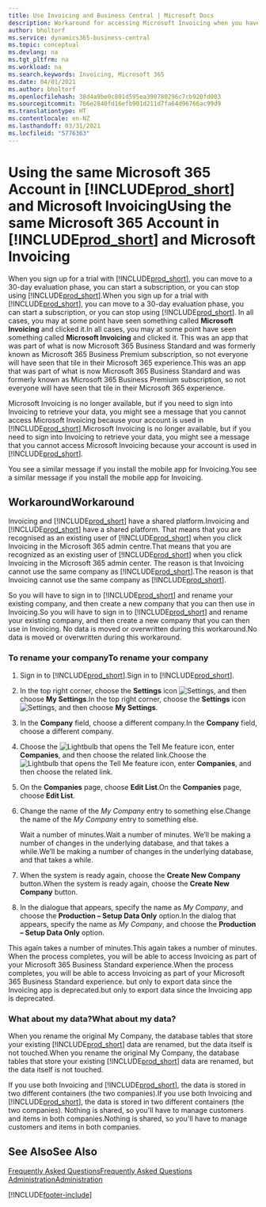 ```yaml
---
title: Use Invoicing and Business Central | Microsoft Docs
description: Workaround for accessing Microsoft Invoicing when you have signed up for Dynamics 365 Business Central.
author: bholtorf
ms.service: dynamics365-business-central
ms.topic: conceptual
ms.devlang: na
ms.tgt_pltfrm: na
ms.workload: na
ms.search.keywords: Invoicing, Microsoft 365
ms.date: 04/01/2021
ms.author: bholtorf
ms.openlocfilehash: 38d4a9be0c801d595ea390780296c7cb920fd003
ms.sourcegitcommit: 766e2840fd16efb901d211d7fa64d96766ac99d9
ms.translationtype: HT
ms.contentlocale: en-NZ
ms.lasthandoff: 03/31/2021
ms.locfileid: "5776363"
---
```

# <a name="using-the-same-microsoft-365-account-in-prod_short-and-microsoft-invoicing"></a><span data-ttu-id="44b51-103">Using the same Microsoft 365 Account in [!INCLUDE[prod_short](includes/prod_long.md)] and Microsoft Invoicing</span><span class="sxs-lookup"><span data-stu-id="44b51-103">Using the same Microsoft 365 Account in [!INCLUDE[prod_short](includes/prod_long.md)] and Microsoft Invoicing</span></span>
<span data-ttu-id="44b51-104">When you sign up for a trial with [!INCLUDE[prod_short](includes/prod_short.md)], you can move to a 30-day evaluation phase, you can start a subscription, or you can stop using [!INCLUDE[prod_short](includes/prod_short.md)].</span><span class="sxs-lookup"><span data-stu-id="44b51-104">When you sign up for a trial with [!INCLUDE[prod_short](includes/prod_short.md)], you can move to a 30-day evaluation phase, you can start a subscription, or you can stop using [!INCLUDE[prod_short](includes/prod_short.md)].</span></span> <span data-ttu-id="44b51-105">In all cases, you may at some point have seen something called **Microsoft Invoicing** and clicked it.</span><span class="sxs-lookup"><span data-stu-id="44b51-105">In all cases, you may at some point have seen something called **Microsoft Invoicing** and clicked it.</span></span> <span data-ttu-id="44b51-106">This was an app that was part of what is now Microsoft 365 Business Standard and was formerly known as Microsoft 365 Business Premium subscription, so not everyone will have seen that tile in their Microsoft 365 experience.</span><span class="sxs-lookup"><span data-stu-id="44b51-106">This was an app that was part of what is now Microsoft 365 Business Standard and was formerly known as Microsoft 365 Business Premium subscription, so not everyone will have seen that tile in their Microsoft 365 experience.</span></span>  

<span data-ttu-id="44b51-107">Microsoft Invoicing is no longer available, but if you need to sign into Invoicing to retrieve your data, you might see a message that you cannot access Microsoft Invoicing because your account is used in [!INCLUDE[prod_short](includes/prod_short.md)].</span><span class="sxs-lookup"><span data-stu-id="44b51-107">Microsoft Invoicing is no longer available, but if you need to sign into Invoicing to retrieve your data, you might see a message that you cannot access Microsoft Invoicing because your account is used in [!INCLUDE[prod_short](includes/prod_short.md)].</span></span>  

<span data-ttu-id="44b51-108">You see a similar message if you install the mobile app for Invoicing.</span><span class="sxs-lookup"><span data-stu-id="44b51-108">You see a similar message if you install the mobile app for Invoicing.</span></span>  

## <a name="workaround"></a><span data-ttu-id="44b51-109">Workaround</span><span class="sxs-lookup"><span data-stu-id="44b51-109">Workaround</span></span>
<span data-ttu-id="44b51-110">Invoicing and [!INCLUDE[prod_short](includes/prod_short.md)] have a shared platform.</span><span class="sxs-lookup"><span data-stu-id="44b51-110">Invoicing and [!INCLUDE[prod_short](includes/prod_short.md)] have a shared platform.</span></span> <span data-ttu-id="44b51-111">That means that you are recognised as an existing user of [!INCLUDE[prod_short](includes/prod_short.md)] when you click Invoicing in the Microsoft 365 admin centre.</span><span class="sxs-lookup"><span data-stu-id="44b51-111">That means that you are recognized as an existing user of [!INCLUDE[prod_short](includes/prod_short.md)] when you click Invoicing in the Microsoft 365 admin center.</span></span> <span data-ttu-id="44b51-112">The reason is that Invoicing cannot use the same company as [!INCLUDE[prod_short](includes/prod_short.md)].</span><span class="sxs-lookup"><span data-stu-id="44b51-112">The reason is that Invoicing cannot use the same company as [!INCLUDE[prod_short](includes/prod_short.md)].</span></span>  

<span data-ttu-id="44b51-113">So you will have to sign in to [!INCLUDE[prod_short](includes/prod_short.md)] and rename your existing company, and then create a new company that you can then use in Invoicing.</span><span class="sxs-lookup"><span data-stu-id="44b51-113">So you will have to sign in to [!INCLUDE[prod_short](includes/prod_short.md)] and rename your existing company, and then create a new company that you can then use in Invoicing.</span></span> <span data-ttu-id="44b51-114">No data is moved or overwritten during this workaround.</span><span class="sxs-lookup"><span data-stu-id="44b51-114">No data is moved or overwritten during this workaround.</span></span>

### <a name="to-rename-your-company"></a><span data-ttu-id="44b51-115">To rename your company</span><span class="sxs-lookup"><span data-stu-id="44b51-115">To rename your company</span></span>
1. <span data-ttu-id="44b51-116">Sign in to [!INCLUDE[prod_short](includes/prod_short.md)].</span><span class="sxs-lookup"><span data-stu-id="44b51-116">Sign in to [!INCLUDE[prod_short](includes/prod_short.md)].</span></span>
2. <span data-ttu-id="44b51-117">In the top right corner, choose the **Settings** icon ![Settings](media/ui-experience/settings_icon_small.png "Settings icon for role centre"), and then choose **My Settings**.</span><span class="sxs-lookup"><span data-stu-id="44b51-117">In the top right corner, choose the **Settings** icon ![Settings](media/ui-experience/settings_icon_small.png "Settings icon for role center"), and then choose **My Settings**.</span></span>
3. <span data-ttu-id="44b51-118">In the **Company** field, choose a different company.</span><span class="sxs-lookup"><span data-stu-id="44b51-118">In the **Company** field, choose a different company.</span></span>
4. <span data-ttu-id="44b51-119">Choose the ![Lightbulb that opens the Tell Me feature](media/ui-search/search_small.png "Tell me what you want to do") icon, enter **Companies**, and then choose the related link.</span><span class="sxs-lookup"><span data-stu-id="44b51-119">Choose the ![Lightbulb that opens the Tell Me feature](media/ui-search/search_small.png "Tell me what you want to do") icon, enter **Companies**, and then choose the related link.</span></span>  
5. <span data-ttu-id="44b51-120">On the **Companies** page, choose **Edit List**.</span><span class="sxs-lookup"><span data-stu-id="44b51-120">On the **Companies** page, choose **Edit List**.</span></span>  
6. <span data-ttu-id="44b51-121">Change the name of the *My Company* entry to something else.</span><span class="sxs-lookup"><span data-stu-id="44b51-121">Change the name of the *My Company* entry to something else.</span></span>  

    <span data-ttu-id="44b51-122">Wait a number of minutes.</span><span class="sxs-lookup"><span data-stu-id="44b51-122">Wait a number of minutes.</span></span> <span data-ttu-id="44b51-123">We’ll be making a number of changes in the underlying database, and that takes a while.</span><span class="sxs-lookup"><span data-stu-id="44b51-123">We’ll be making a number of changes in the underlying database, and that takes a while.</span></span>
7.  <span data-ttu-id="44b51-124">When the system is ready again, choose the **Create New Company** button.</span><span class="sxs-lookup"><span data-stu-id="44b51-124">When the system is ready again, choose the **Create New Company** button.</span></span>  
8.  <span data-ttu-id="44b51-125">In the dialogue that appears, specify the name as *My Company*, and choose the **Production – Setup Data Only** option.</span><span class="sxs-lookup"><span data-stu-id="44b51-125">In the dialog that appears, specify the name as *My Company*, and choose the **Production – Setup Data Only** option.</span></span>  

<span data-ttu-id="44b51-126">This again takes a number of minutes.</span><span class="sxs-lookup"><span data-stu-id="44b51-126">This again takes a number of minutes.</span></span> <span data-ttu-id="44b51-127">When the process completes, you will be able to access Invoicing as part of your Microsoft 365 Business Standard experience.</span><span class="sxs-lookup"><span data-stu-id="44b51-127">When the process completes, you will be able to access Invoicing as part of your Microsoft 365 Business Standard experience.</span></span> <span data-ttu-id="44b51-128">but only to export data since the Invoicing app is deprecated.</span><span class="sxs-lookup"><span data-stu-id="44b51-128">but only to export data since the Invoicing app is deprecated.</span></span>  

### <a name="what-about-my-data"></a><span data-ttu-id="44b51-129">What about my data?</span><span class="sxs-lookup"><span data-stu-id="44b51-129">What about my data?</span></span>
<span data-ttu-id="44b51-130">When you rename the original My Company, the database tables that store your existing [!INCLUDE[prod_short](includes/prod_short.md)] data are renamed, but the data itself is not touched.</span><span class="sxs-lookup"><span data-stu-id="44b51-130">When you rename the original My Company, the database tables that store your existing [!INCLUDE[prod_short](includes/prod_short.md)] data are renamed, but the data itself is not touched.</span></span>  

<span data-ttu-id="44b51-131">If you use both Invoicing and [!INCLUDE[prod_short](includes/prod_short.md)], the data is stored in two different containers (the two companies).</span><span class="sxs-lookup"><span data-stu-id="44b51-131">If you use both Invoicing and [!INCLUDE[prod_short](includes/prod_short.md)], the data is stored in two different containers (the two companies).</span></span> <span data-ttu-id="44b51-132">Nothing is shared, so you'll have to manage customers and items in both companies.</span><span class="sxs-lookup"><span data-stu-id="44b51-132">Nothing is shared, so you'll have to manage customers and items in both companies.</span></span>  

## <a name="see-also"></a><span data-ttu-id="44b51-133">See Also</span><span class="sxs-lookup"><span data-stu-id="44b51-133">See Also</span></span>
[<span data-ttu-id="44b51-134">Frequently Asked Questions</span><span class="sxs-lookup"><span data-stu-id="44b51-134">Frequently Asked Questions</span></span>](across-faq.md)  
[<span data-ttu-id="44b51-135">Administration</span><span class="sxs-lookup"><span data-stu-id="44b51-135">Administration</span></span>](admin-setup-and-administration.md)  


[!INCLUDE[footer-include](includes/footer-banner.md)]